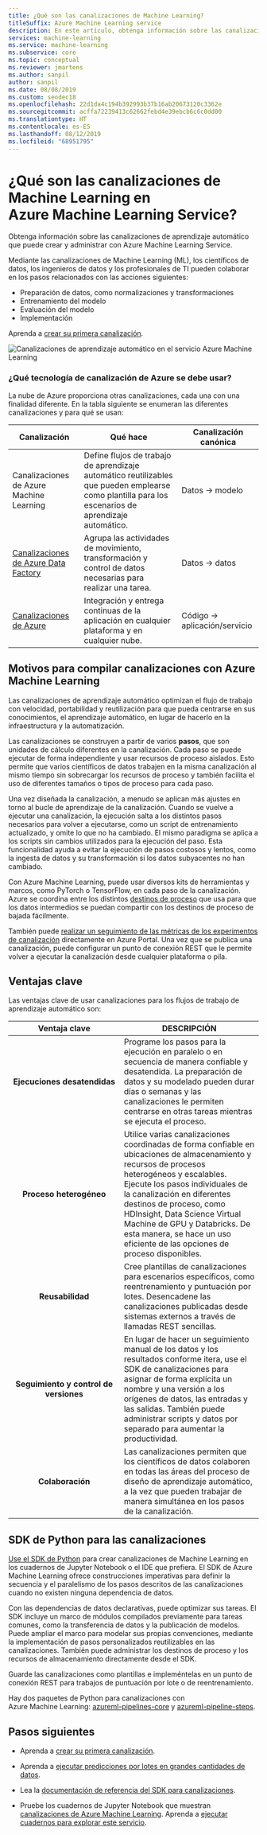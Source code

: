 ```yaml
---
title: ¿Qué son las canalizaciones de Machine Learning?
titleSuffix: Azure Machine Learning service
description: En este artículo, obtenga información sobre las canalizaciones de Machine Learning que puede compilar con el SDK de Azure Machine Learning para Python y las ventajas de utilizar canalizaciones. Los científicos de datos usan canalizaciones de Machine Learning (ML) para crear, optimizar y administrar sus flujos de trabajo de aprendizaje automático.
services: machine-learning
ms.service: machine-learning
ms.subservice: core
ms.topic: conceptual
ms.reviewer: jmartens
ms.author: sanpil
author: sanpil
ms.date: 08/08/2019
ms.custom: seodec18
ms.openlocfilehash: 22d1da4c194b392993b37b16ab20673120c3362e
ms.sourcegitcommit: acffa72239413c62662febd4e39ebcb6c6c0dd00
ms.translationtype: HT
ms.contentlocale: es-ES
ms.lasthandoff: 08/12/2019
ms.locfileid: "68951795"
---
```

# <a name="what-are-ml-pipelines-in-azure-machine-learning-service"></a>¿Qué son las canalizaciones de Machine Learning en Azure Machine Learning Service?

Obtenga información sobre las canalizaciones de aprendizaje automático que puede crear y administrar con Azure Machine Learning Service. 

Mediante las canalizaciones de Machine Learning (ML), los científicos de datos, los ingenieros de datos y los profesionales de TI pueden colaborar en los pasos relacionados con las acciones siguientes:
+ Preparación de datos, como normalizaciones y transformaciones
+ Entrenamiento del modelo
+ Evaluación del modelo
+ Implementación

Aprenda a [crear su primera canalización](how-to-create-your-first-pipeline.md).

![Canalizaciones de aprendizaje automático en el servicio Azure Machine Learning](./media/concept-ml-pipelines/pipeline-flow.png)

<a name="compare"></a>
### <a name="which-azure-pipeline-technology-should-i-use"></a>¿Qué tecnología de canalización de Azure se debe usar?

La nube de Azure proporciona otras canalizaciones, cada una con una finalidad diferente. En la tabla siguiente se enumeran las diferentes canalizaciones y para qué se usan:

| Canalización | Qué hace | Canalización canónica |
| ---- | ---- | ---- |
| Canalizaciones de Azure Machine Learning | Define flujos de trabajo de aprendizaje automático reutilizables que pueden emplearse como plantilla para los escenarios de aprendizaje automático. | Datos -> modelo |
| [Canalizaciones de Azure Data Factory](https://docs.microsoft.com/azure/data-factory/concepts-pipelines-activities) | Agrupa las actividades de movimiento, transformación y control de datos necesarias para realizar una tarea.  | Datos -> datos |
| [Canalizaciones de Azure](https://azure.microsoft.com/services/devops/pipelines/) | Integración y entrega continuas de la aplicación en cualquier plataforma y en cualquier nube.  | Código -> aplicación/servicio |

## <a name="why-build-pipelines-with-azure-machine-learning"></a>Motivos para compilar canalizaciones con Azure Machine Learning

Las canalizaciones de aprendizaje automático optimizan el flujo de trabajo con velocidad, portabilidad y reutilización para que pueda centrarse en sus conocimientos, el aprendizaje automático, en lugar de hacerlo en la infraestructura y la automatización.

Las canalizaciones se construyen a partir de varios **pasos**, que son unidades de cálculo diferentes en la canalización. Cada paso se puede ejecutar de forma independiente y usar recursos de proceso aislados. Esto permite que varios científicos de datos trabajen en la misma canalización al mismo tiempo sin sobrecargar los recursos de proceso y también facilita el uso de diferentes tamaños o tipos de proceso para cada paso.

Una vez diseñada la canalización, a menudo se aplican más ajustes en torno al bucle de aprendizaje de la canalización. Cuando se vuelve a ejecutar una canalización, la ejecución salta a los distintos pasos necesarios para volver a ejecutarse, como un script de entrenamiento actualizado, y omite lo que no ha cambiado. El mismo paradigma se aplica a los scripts sin cambios utilizados para la ejecución del paso. Esta funcionalidad ayuda a evitar la ejecución de pasos costosos y lentos, como la ingesta de datos y su transformación si los datos subyacentes no han cambiado.

Con Azure Machine Learning, puede usar diversos kits de herramientas y marcos, como PyTorch o TensorFlow, en cada paso de la canalización. Azure se coordina entre los distintos [destinos de proceso](concept-azure-machine-learning-architecture.md) que usa para que los datos intermedios se puedan compartir con los destinos de proceso de bajada fácilmente.

También puede [realizar un seguimiento de las métricas de los experimentos de canalización](https://docs.microsoft.com/azure/machine-learning/service/how-to-track-experiments) directamente en Azure Portal. Una vez que se publica una canalización, puede configurar un punto de conexión REST que le permite volver a ejecutar la canalización desde cualquier plataforma o pila.

## <a name="key-advantages"></a>Ventajas clave

Las ventajas clave de usar canalizaciones para los flujos de trabajo de aprendizaje automático son:

|Ventaja clave|DESCRIPCIÓN|
|:-------:|-----------|
|**Ejecuciones&nbsp;desatendidas**|Programe los pasos para la ejecución en paralelo o en secuencia de manera confiable y desatendida. La preparación de datos y su modelado pueden durar días o semanas y las canalizaciones le permiten centrarse en otras tareas mientras se ejecuta el proceso. |
|**Proceso heterogéneo**|Utilice varias canalizaciones coordinadas de forma confiable en ubicaciones de almacenamiento y recursos de procesos heterogéneos y escalables. Ejecute los pasos individuales de la canalización en diferentes destinos de proceso, como HDInsight, Data Science Virtual Machine de GPU y Databricks. De esta manera, se hace un uso eficiente de las opciones de proceso disponibles.|
|**Reusabilidad**|Cree plantillas de canalizaciones para escenarios específicos, como reentrenamiento y puntuación por lotes. Desencadene las canalizaciones publicadas desde sistemas externos a través de llamadas REST sencillas.|
|**Seguimiento y control de versiones**|En lugar de hacer un seguimiento manual de los datos y los resultados conforme itera, use el SDK de canalizaciones para asignar de forma explícita un nombre y una versión a los orígenes de datos, las entradas y las salidas. También puede administrar scripts y datos por separado para aumentar la productividad.|
|**Colaboración**|Las canalizaciones permiten que los científicos de datos colaboren en todas las áreas del proceso de diseño de aprendizaje automático, a la vez que pueden trabajar de manera simultánea en los pasos de la canalización.|

## <a name="the-python-sdk-for-pipelines"></a>SDK de Python para las canalizaciones

[Use el SDK de Python](https://docs.microsoft.com/python/api/azureml-pipeline-core/?view=azure-ml-py) para crear canalizaciones de Machine Learning en los cuadernos de Jupyter Notebook o el IDE que prefiera. El SDK de Azure Machine Learning ofrece construcciones imperativas para definir la secuencia y el paralelismo de los pasos descritos de las canalizaciones cuando no existen ninguna dependencia de datos. 

Con las dependencias de datos declarativas, puede optimizar sus tareas. El SDK incluye un marco de módulos compilados previamente para tareas comunes, como la transferencia de datos y la publicación de modelos. Puede ampliar el marco para modelar sus propias convenciones, mediante la implementación de pasos personalizados reutilizables en las canalizaciones. También puede administrar los destinos de proceso y los recursos de almacenamiento directamente desde el SDK.

Guarde las canalizaciones como plantillas e impleméntelas en un punto de conexión REST para trabajos de puntuación por lote o de reentrenamiento.

Hay dos paquetes de Python para canalizaciones con Azure Machine Learning: [azureml-pipelines-core](https://docs.microsoft.com/python/api/azureml-pipeline-core/?view=azure-ml-py) y [azureml-pipeline-steps](https://docs.microsoft.com/en-us/python/api/azureml-pipeline-steps/?view=azure-ml-py).

## <a name="next-steps"></a>Pasos siguientes

+ Aprenda a [crear su primera canalización](how-to-create-your-first-pipeline.md).

+ Aprenda a [ejecutar predicciones por lotes en grandes cantidades de datos](how-to-run-batch-predictions.md).

+ Lea la [documentación de referencia del SDK para canalizaciones](https://docs.microsoft.com/python/api/azureml-pipeline-core/?view=azure-ml-py).

+ Pruebe los cuadernos de Jupyter Notebook que muestran [canalizaciones de Azure Machine Learning](https://github.com/Azure/MachineLearningNotebooks/blob/master/how-to-use-azureml/machine-learning-pipelines). Aprenda a [ejecutar cuadernos para explorar este servicio](samples-notebooks.md).

